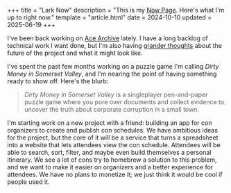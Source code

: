 +++
title = "Lark Now"
description = "This is my [Now Page](https://nownownow.com/about). Here's what I'm up to right now."
template = "article.html"
date = 2024-10-10
updated = 2025-06-19
+++

I've been back working on [Ace Archive](https://acearchive.lgbt) lately. I have
a long backlog of technical work I want done, but I'm also having
[grander thoughts](@/log/amateur-archives.md) about the future of the project
and what it might look like.

I've spent the past few months working on a puzzle game I'm calling _Dirty Money
in Somerset Valley_, and I'm nearing the point of having something ready to show
off. Here's the blurb:

> _Dirty Money in Somerset Valley_ is a singleplayer pen-and-paper puzzle game
> where you pore over documents and collect evidence to uncover the truth about
> corporate corruption in a small town.

I'm starting work on a new project with a friend: building an app for con
organizers to create and publish con schedules. We have ambitious ideas for the
project, but the core of it will be a service that turns a spreadsheet into a
website that lets attendees view the con schedule. Attendees will be able to
search, sort, filter, and maybe even build themselves a personal itinerary. We
see a lot of cons try to homebrew a solution to this problem, and we want to
make it easier on organizers and a better experience for attendees. We have no
plans to monetize it; we just think it would be cool if people used it.

